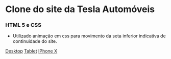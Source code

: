 # Clone do site da Tesla Automóveis

### HTML 5 e CSS

- Utilizado animação em css para movimento da seta inferior indicativa de continuidade do site.

[Desktop]('https://github.com/alexandersantosdev/devsla-sitetesla-clone/blob/main/full.png')
[Tablet]('https://github.com/alexandersantosdev/devsla-sitetesla-clone/blob/main/tablet.png')
[IPhone X]('https://github.com/alexandersantosdev/devsla-sitetesla-clone/blob/main/iphone.png')
